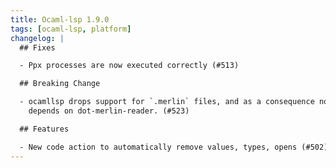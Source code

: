 ```yaml
---
title: Ocaml-lsp 1.9.0
tags: [ocaml-lsp, platform]
changelog: |
  ## Fixes

  - Ppx processes are now executed correctly (#513)

  ## Breaking Change

  - ocamllsp drops support for `.merlin` files, and as a consequence no longer
    depends on dot-merlin-reader. (#523)

  ## Features

  - New code action to automatically remove values, types, opens (#502)
---
```

